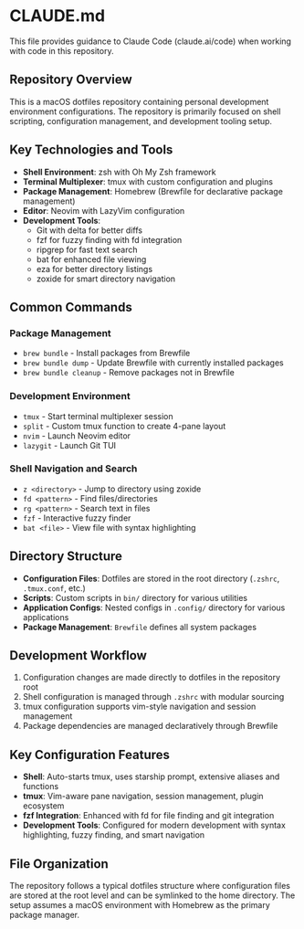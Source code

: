 # CLAUDE.md

This file provides guidance to Claude Code (claude.ai/code) when working with code in this repository.

## Repository Overview

This is a macOS dotfiles repository containing personal development environment configurations. The repository is primarily focused on shell scripting, configuration management, and development tooling setup.

## Key Technologies and Tools

- **Shell Environment**: zsh with Oh My Zsh framework
- **Terminal Multiplexer**: tmux with custom configuration and plugins
- **Package Management**: Homebrew (Brewfile for declarative package management)
- **Editor**: Neovim with LazyVim configuration
- **Development Tools**:
  - Git with delta for better diffs
  - fzf for fuzzy finding with fd integration
  - ripgrep for fast text search
  - bat for enhanced file viewing
  - eza for better directory listings
  - zoxide for smart directory navigation

## Common Commands

### Package Management

- `brew bundle` - Install packages from Brewfile
- `brew bundle dump` - Update Brewfile with currently installed packages
- `brew bundle cleanup` - Remove packages not in Brewfile

### Development Environment

- `tmux` - Start terminal multiplexer session
- `split` - Custom tmux function to create 4-pane layout
- `nvim` - Launch Neovim editor
- `lazygit` - Launch Git TUI

### Shell Navigation and Search

- `z <directory>` - Jump to directory using zoxide
- `fd <pattern>` - Find files/directories
- `rg <pattern>` - Search text in files
- `fzf` - Interactive fuzzy finder
- `bat <file>` - View file with syntax highlighting

## Directory Structure

- **Configuration Files**: Dotfiles are stored in the root directory (`.zshrc`, `.tmux.conf`, etc.)
- **Scripts**: Custom scripts in `bin/` directory for various utilities
- **Application Configs**: Nested configs in `.config/` directory for various applications
- **Package Management**: `Brewfile` defines all system packages

## Development Workflow

1. Configuration changes are made directly to dotfiles in the repository root
2. Shell configuration is managed through `.zshrc` with modular sourcing
3. tmux configuration supports vim-style navigation and session management
4. Package dependencies are managed declaratively through Brewfile

## Key Configuration Features

- **Shell**: Auto-starts tmux, uses starship prompt, extensive aliases and functions
- **tmux**: Vim-aware pane navigation, session management, plugin ecosystem
- **fzf Integration**: Enhanced with fd for file finding and git integration
- **Development Tools**: Configured for modern development with syntax highlighting, fuzzy finding, and smart navigation

## File Organization

The repository follows a typical dotfiles structure where configuration files are stored at the root level and can be symlinked to the home directory. The setup assumes a macOS environment with Homebrew as the primary package manager.

